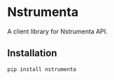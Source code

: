 # Nstrumenta

A client library for Nstrumenta API.

## Installation

```bash
pip install nstrumenta
```